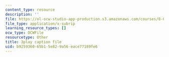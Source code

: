 ```yaml
---
content_type: resource
description: ''
file: https://ol-ocw-studio-app-production.s3.amazonaws.com/courses/8-01sc-classical-mechanics-fall-2016/b925936065b15e829a56eace77189fe6_ThZH56PUwNc.vtt
file_type: application/x-subrip
learning_resource_types: []
ocw_type: OCWFile
resourcetype: Other
title: 3play caption file
uid: b9259360-65b1-5e82-9a56-eace77189fe6
---
```

